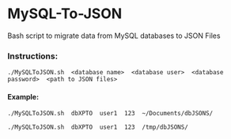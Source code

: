 # MySQL-To-JSON
Bash script to migrate data from MySQL databases to JSON Files

### Instructions:
```
./MySQLToJSON.sh  <database name>  <database user>  <database password>  <path to JSON files>
```
  
 #### Example:
 ```
 ./MySQLToJSON.sh  dbXPTO  user1  123  ~/Documents/dbJSONS/
 ```
 ```
 ./MySQLToJSON.sh  dbXPTO  user1  123  /tmp/dbJSONS/
 ```
